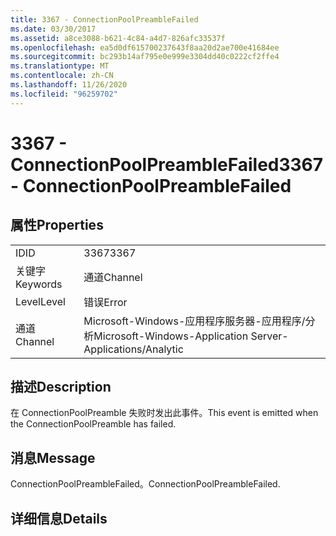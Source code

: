 ```yaml
---
title: 3367 - ConnectionPoolPreambleFailed
ms.date: 03/30/2017
ms.assetid: a8ce3088-b621-4c84-a4d7-826afc33537f
ms.openlocfilehash: ea5d0df615700237643f8aa20d2ae700e41684ee
ms.sourcegitcommit: bc293b14af795e0e999e3304dd40c0222cf2ffe4
ms.translationtype: MT
ms.contentlocale: zh-CN
ms.lasthandoff: 11/26/2020
ms.locfileid: "96259702"
---
```

# <a name="3367---connectionpoolpreamblefailed"></a><span data-ttu-id="e999d-102">3367 - ConnectionPoolPreambleFailed</span><span class="sxs-lookup"><span data-stu-id="e999d-102">3367 - ConnectionPoolPreambleFailed</span></span>

## <a name="properties"></a><span data-ttu-id="e999d-103">属性</span><span class="sxs-lookup"><span data-stu-id="e999d-103">Properties</span></span>  
  
|||  
|-|-|  
|<span data-ttu-id="e999d-104">ID</span><span class="sxs-lookup"><span data-stu-id="e999d-104">ID</span></span>|<span data-ttu-id="e999d-105">3367</span><span class="sxs-lookup"><span data-stu-id="e999d-105">3367</span></span>|  
|<span data-ttu-id="e999d-106">关键字</span><span class="sxs-lookup"><span data-stu-id="e999d-106">Keywords</span></span>|<span data-ttu-id="e999d-107">通道</span><span class="sxs-lookup"><span data-stu-id="e999d-107">Channel</span></span>|  
|<span data-ttu-id="e999d-108">Level</span><span class="sxs-lookup"><span data-stu-id="e999d-108">Level</span></span>|<span data-ttu-id="e999d-109">错误</span><span class="sxs-lookup"><span data-stu-id="e999d-109">Error</span></span>|  
|<span data-ttu-id="e999d-110">通道</span><span class="sxs-lookup"><span data-stu-id="e999d-110">Channel</span></span>|<span data-ttu-id="e999d-111">Microsoft-Windows-应用程序服务器-应用程序/分析</span><span class="sxs-lookup"><span data-stu-id="e999d-111">Microsoft-Windows-Application Server-Applications/Analytic</span></span>|  
  
## <a name="description"></a><span data-ttu-id="e999d-112">描述</span><span class="sxs-lookup"><span data-stu-id="e999d-112">Description</span></span>  

 <span data-ttu-id="e999d-113">在 ConnectionPoolPreamble 失败时发出此事件。</span><span class="sxs-lookup"><span data-stu-id="e999d-113">This event is emitted when the ConnectionPoolPreamble has failed.</span></span>  
  
## <a name="message"></a><span data-ttu-id="e999d-114">消息</span><span class="sxs-lookup"><span data-stu-id="e999d-114">Message</span></span>  

 <span data-ttu-id="e999d-115">ConnectionPoolPreambleFailed。</span><span class="sxs-lookup"><span data-stu-id="e999d-115">ConnectionPoolPreambleFailed.</span></span>  
  
## <a name="details"></a><span data-ttu-id="e999d-116">详细信息</span><span class="sxs-lookup"><span data-stu-id="e999d-116">Details</span></span>
